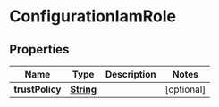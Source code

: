 

# ConfigurationIamRole


## Properties

| Name | Type | Description | Notes |
|------------ | ------------- | ------------- | -------------|
|**trustPolicy** | [**String**](String.md) |  |  [optional] |



